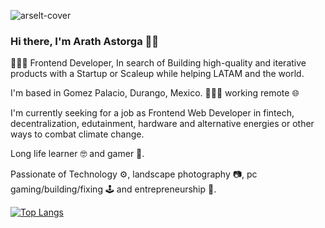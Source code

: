 ![arselt-cover](https://user-images.githubusercontent.com/56246139/164559260-1748421b-a196-46a7-993a-8dd2b08ff5b7.png)

### Hi there, I'm Arath Astorga 👋🏽

👨🏽‍💻 Frontend Developer, In search of Building high-quality and iterative products with a Startup or Scaleup while helping LATAM and the world.

I'm based in Gomez Palacio, Durango, Mexico. 💪🌵🌞 working remote 🌐

I'm currently seeking for a job as Frontend Web Developer in fintech, decentralization, edutainment, hardware and alternative energies or other ways to combat climate change.

Long life learner 🤓 and gamer 💜.

Passionate of Technology ⚙, landscape photography 📷, pc gaming/building/fixing 🕹 and entrepreneurship 🚀.

<!--
**Arselt/arselt** is a ✨ _special_ ✨ repository because its `README.md` (this file) appears on your GitHub profile.

Here are some ideas to get you started:

- 🔭 I’m currently working on ...
- 🌱 I’m currently learning ...
- 👯 I’m looking to collaborate on ...
- 🤔 I’m looking for help with ...
- 💬 Ask me about ...
- 📫 How to reach me: ...
- 😄 Pronouns: ...
- ⚡ Fun fact: ...
-->

[![Top Langs](https://github-readme-stats.vercel.app/api/top-langs/?username=arselt&layout=compact)](https://github.com/anuraghazra/github-readme-stats)
